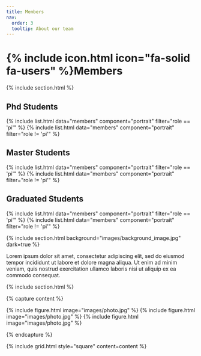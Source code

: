 ```yaml
---
title: Members
nav:
  order: 3
  tooltip: About our team
---
```


# {% include icon.html icon="fa-solid fa-users" %}Members

{% include section.html %}
## Phd Students

{% include list.html data="members" component="portrait" filter="role == 'pi'" %}
{% include list.html data="members" component="portrait" filter="role != 'pi'" %}

## Master Students

{% include list.html data="members" component="portrait" filter="role == 'pi'" %}
{% include list.html data="members" component="portrait" filter="role != 'pi'" %}


## Graduated Students

{% include list.html data="members" component="portrait" filter="role == 'pi'" %}
{% include list.html data="members" component="portrait" filter="role != 'pi'" %}

{% include section.html background="images/background_image.jpg" dark=true %}

Lorem ipsum dolor sit amet, consectetur adipiscing elit, sed do eiusmod tempor
incididunt ut labore et dolore magna aliqua. Ut enim ad minim veniam, quis
nostrud exercitation ullamco laboris nisi ut aliquip ex ea commodo consequat.

{% include section.html %}

{% capture content %}

{% include figure.html image="images/photo.jpg" %}
{% include figure.html image="images/photo.jpg" %}
{% include figure.html image="images/photo.jpg" %}

{% endcapture %}

{% include grid.html style="square" content=content %}
